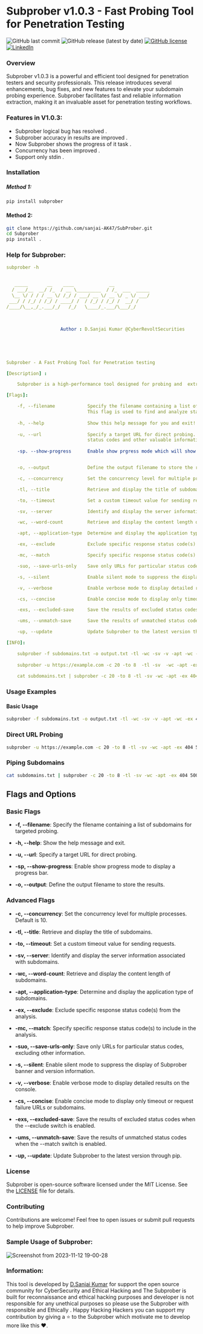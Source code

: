 # Subprober v1.0.3 - Fast Probing Tool for Penetration Testing

![GitHub last commit](https://img.shields.io/github/last-commit/sanjai-AK47/Subprober) ![GitHub release (latest by date)](https://img.shields.io/github/v/release/sanjai-AK47/Subprober) [![GitHub license](https://img.shields.io/github/license/sanjai-AK47/Subprober)](https://github.com/sanjai-AK47/Subprober/blob/main/LICENSE) [![LinkedIn](https://img.shields.io/badge/LinkedIn-Connect-blue)](https://www.linkedin.com/in/d-sanjai-kumar-109a7227b/)

### Overview

Subprober v1.0.3 is a powerful and efficient tool designed for penetration testers and security professionals. This release introduces several enhancements, bug fixes, and new features to elevate your subdomain probing experience. Subprober facilitates fast and reliable information extraction, making it an invaluable asset for penetration testing workflows.

### Features in V1.0.3:
- Subprober logical bug has resolved .
- Subprober accuracy in results are improved .
- Now Subprober shows the progress of it task .
- Concurrency has been improved .
- Support only stdin .

### Installation

##### Method 1:

```bash
pip install subprober
```

#### Method 2:

```bash
git clone https://github.com/sanjai-AK47/SubProber.git
cd Subprober
pip install .
```

### Help for Subprober:

```yaml
subprober -h
 

   _____       __    ____             __             
  / ___/__  __/ /_  / __ \_________  / /_  ___  _____
  \__ \/ / / / __ \/ /_/ / ___/ __ \/ __ \/ _ \/ ___/
 ___/ / /_/ / /_/ / ____/ /  / /_/ / /_/ /  __/ /    
/____/\__,_/_.___/_/   /_/   \____/_.___/\___/_/     
                                                         
                
                
                    Author : D.Sanjai Kumar @CyberRevoltSecurities

                                                                         
                                                  

          
Subprober - A Fast Probing Tool for Penetration testing

[Description] :

    Subprober is a high-performance tool designed for probing and  extract vital information efficiently.

[Flags]:

    -f, --filename            Specify the filename containing a list of subdomains for targeted probing. 
                              This flag is used to find and analyze status codes and other pertinent details.
                      
    -h, --help                Show this help message for you and exit!
    
    -u, --url                 Specify a target URL for direct probing. This flag allows for the extraction of 
                              status codes and other valuable information.
                      
    -sp. --show-progress      Enable show prgress mode which will show the progress of the Subprober with progress bar like this ( example: |████████████████████████████████████████| 4000/4000 [100%] in 12.4s (3.23/s) ).


    -o, --output              Define the output filename to store the results of the probing operation.

    -c, --concurrency         Set the concurrency level for multiple processes. Default is 10.

    -tl, --title              Retrieve and display the title of subdomains.

    -to, --timeout            Set a custom timeout value for sending requests.

    -sv, --server             Identify and display the server information associated with subdomains.

    -wc, --word-count         Retrieve and display the content length of subdomains.

    -apt, --application-type  Determine and display the application type of subdomains.

    -ex, --exclude            Exclude specific response status code(s) from the analysis.

    -mc, --match              Specify specific response status code(s) to include in the analysis.

    -suo, --save-urls-only    Save only URLs for particular status codes, excluding other information.

    -s, --silent              Enable silent mode to suppress the display of Subprober banner and version information.

    -v, --verbose             Enable verbose mode to display detailed results on the console.

    -cs, --concise            Enable concise mode to display only timeout or request failure URLs or subdomains.

    -exs, --excluded-save     Save the results of excluded status codes when the --exclude switch is enabled.

    -ums, --unmatch-save      Save the results of unmatched status codes when the --match switch is enabled.

    -up, --update             Update Subprober to the latest version through pip.

[INFO]:

    subprober -f subdomains.txt -o output.txt -tl -wc -sv -v -apt -wc -ex 404 500 -suo 200 -v -o output.txt -c 
    
    subprober -u https://example.com -c 20 -to 8  -tl -sv  -wc -apt -ex 404 500 -suo 200 -v -o output.txt
    
    cat subdomains.txt | subprober -c 20 -to 8 -tl -sv -wc -apt -ex 404 500 -suo 200 -v -o output.txt

```

### Usage Examples

#### Basic Usage

```bash
subprober -f subdomains.txt -o output.txt -tl -wc -sv -v -apt -wc -ex 404 500 -suo 200 -v -o output.txt -c
```

### Direct URL Probing

```bash
subprober -u https://example.com -c 20 -to 8 -tl -sv -wc -apt -ex 404 500 -suo 200 -v -o output.txt
```

### Piping Subdomains

```bash
cat subdomains.txt | subprober -c 20 -to 8 -tl -sv -wc -apt -ex 404 500 -suo 200 -v -o output.txt
```

## Flags and Options

### Basic Flags

- **-f, --filename**: Specify the filename containing a list of subdomains for targeted probing.

- **-h, --help**: Show the help message and exit.

- **-u, --url**: Specify a target URL for direct probing.

- **-sp, --show-progress**: Enable show progress mode to display a progress bar.

- **-o, --output**: Define the output filename to store the results.

### Advanced Flags

- **-c, --concurrency**: Set the concurrency level for multiple processes. Default is 10.

- **-tl, --title**: Retrieve and display the title of subdomains.

- **-to, --timeout**: Set a custom timeout value for sending requests.

- **-sv, --server**: Identify and display the server information associated with subdomains.

- **-wc, --word-count**: Retrieve and display the content length of subdomains.

- **-apt, --application-type**: Determine and display the application type of subdomains.

- **-ex, --exclude**: Exclude specific response status code(s) from the analysis.

- **-mc, --match**: Specify specific response status code(s) to include in the analysis.

- **-suo, --save-urls-only**: Save only URLs for particular status codes, excluding other information.

- **-s, --silent**: Enable silent mode to suppress the display of Subprober banner and version information.

- **-v, --verbose**: Enable verbose mode to display detailed results on the console.

- **-cs, --concise**: Enable concise mode to display only timeout or request failure URLs or subdomains.

- **-exs, --excluded-save**: Save the results of excluded status codes when the --exclude switch is enabled.

- **-ums, --unmatch-save**: Save the results of unmatched status codes when the --match switch is enabled.

- **-up, --update**: Update Subprober to the latest version through pip.

### License

Subprober is open-source software licensed under the MIT License. See the [LICENSE](https://github.com/sanjai-AK47/Subprober/blob/main/LICENSE) file for details.

### Contributing

Contributions are welcome! Feel free to open issues or submit pull requests to help improve Subprober.


### Sample Usage of Subprober:
![Screenshot from 2023-11-12 19-00-28](https://github.com/sanjai-AK47/SubProber/assets/119435129/2403d849-c91f-4d09-92f5-8314ae1a18ef)

### Information:
This tool is developed by [D.Sanjai Kumar](https://www.linkedin.com/in/d-sanjai-kumar-109a7227b/) for support the open source community for CyberSecurity and Ethical Hacking and
The Subprober is built for reconnaissance and ethical hacking purposes and developer is not responsible for any unethical purposes so
please use the Subprober with responsible and Ethically . Happy Hacking Hackers you can support my contribution by giving a ⭐ to the Subprober which motivate me to develop more like this ♥️.


